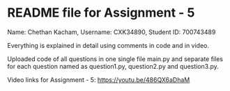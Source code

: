 # README file for Assignment - 5

Name: Chethan Kacham, 
Username: CXK34890, 
Student ID: 700743489

Everything is explained in detail using comments in code and in video.

Uploaded code of all questions in one single file main.py and separate files for each question named as question1.py, question2.py and question3.py.

Video links for Assignment - 5: https://youtu.be/486QX6aDhaM